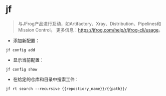 # jf

> 与JFrog产品进行互动，如Artifactory、Xray、Distribution、Pipelines和Mission Control。
> 更多信息：<https://jfrog.com/help/r/jfrog-cli/usage>。

- 添加新配置：

`jf config add`

- 显示当前配置：

`jf config show`

- 在给定的仓库和目录中搜索工件：

`jf rt search --recursive {{repostiory_name}}/{{path}}/`